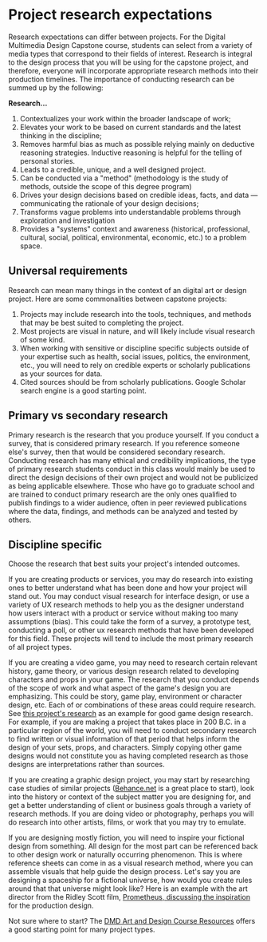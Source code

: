 # Project research expectations

Research expectations can differ between projects. For the Digital Multimedia Design Capstone course, students can select from a variety of media types that correspond to their fields of interest. Research is integral to the design process that you will be using for the capstone project, and therefore, everyone will incorporate appropriate research methods into their production timelines. The importance of conducting research can be summed up by the following:

**Research...**

1. Contextualizes your work within the broader landscape of work;
2. Elevates your work to be based on current standards and the latest thinking in the discipline;
3. Removes harmful bias as much as possible relying mainly on deductive reasoning strategies. Inductive reasoning is helpful for the telling of personal stories.
4. Leads to a credible, unique, and a well designed project.
5. Can be conducted via a "method" (methodology is the study of methods, outside the scope of this degree program)
6. Drives your design decisions based on credible ideas, facts, and data — communicating the rationale of your design decisions;
7. Transforms vague problems into understandable problems through exploration and investigation
8. Provides a "systems" context and awareness (historical, professional, cultural, social, political, environmental, economic, etc.)  to a problem space.

## Universal requirements

Research can mean many things in the context of an digital art or design project. Here are some commonalities between capstone projects:

1. Projects may include research into the tools, techniques, and methods that may be best suited to completing the project.
2. Most projects are visual in nature, and will likely include visual research of some kind.
3. When working with sensitive or discipline specific subjects outside of your expertise such as health, social issues, politics, the environment, etc., you will need to rely on credible experts or scholarly publications as your sources for data.
3. Cited sources should be from scholarly publications. Google Scholar search engine is a good starting point.

## Primary vs secondary research

Primary research is the research that you produce yourself. If you conduct a survey, that is considered primary research. If you reference someone else's survey, then that would be considered secondary research. Conducting research has many ethical and credibility implications, the type of primary research students conduct in this class would mainly be used to direct the design decisions of their own project and would not be publicized as being applicable elsewhere. Those who have go to graduate school and are trained to conduct primary research are the only ones qualified to publish findings to a wider audience, often in peer reviewed publications where the data, findings, and methods can be analyzed and tested by others.

## Discipline specific

Choose the research that best suits your project's intended outcomes.

If you are creating products or services, you may do research into existing ones to better understand what has been done and how your project will stand out. You may conduct visual research for interface design, or use a variety of UX research methods to help you as the designer understand how users interact with a product or service without making too many assumptions (bias). This could take the form of a survey, a prototype test, conducting a poll, or other ux research methods that have been developed for this field. These projects will tend to include the most primary research of all project types.

If you are creating a video game, you may need to research certain relevant history, game theory, or various design research related to developing characters and props in your game. The research that you conduct depends of the scope of work and what aspect of the game's design you are emphasizing. This could be story, game play, environment or character design, etc. Each of or combinations of these areas could require research. See [this project's research](https://bpb-us-e1.wpmucdn.com/sites.psu.edu/dist/7/143171/files/formidable/2/2023-12-04/Logaraj_Harish-Capstone-Project-Document-e780af.pdf) as an example for good game design research. For example, if you are making a project that takes place in 200 B.C. in a particular region of the world, you will need to conduct secondary research to find written or visual information of that period that helps inform the design of your sets, props, and characters. Simply copying other game designs would not constitute you as having completed research as those designs are interpretations rather than sources.

If you are creating a graphic design project, you may start by researching case studies of similar projects ([Behance.net](https://www.behance.net/galleries/graphic-design) is a great place to start), look into the history or context of the subject matter you are designing for, and get a better understanding of client or business goals through a variety of research methods. If you are doing video or photography, perhaps you will do research into other artists, films, or work that you may try to emulate.

If you are designing mostly fiction, you will need to inspire your fictional design from something. All design for the most part can be referenced back to other design work or naturally occurring phenomenon. This is where reference sheets can come in as a visual research method, where you can assemble visuals that help guide the design process. Let's say you are designing a spaceship for a fictional universe, how would you create rules around that that universe might look like? Here is an example with the art director from the Ridley Scott film, [Prometheus, discussing the inspiration](https://www.youtube.com/watch?v=JJzy0kvMCkM) for the production design.

Not sure where to start? The [DMD Art and Design Course Resources](https://dmd-program.github.io/art-design-course-resources/) offers a good starting point for many project types.
